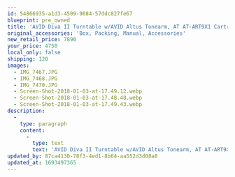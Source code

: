 ```yaml
---
id: 54866935-a1d3-4509-9084-57ddc827fe67
blueprint: pre_owned
title: 'AVID Diva II Turntable w/AVID Altus Tonearm, AT AT-ART9X1 Cartridge and AVID Pellar Phono Preamp'
original_accessories: 'Box, Packing, Manual, Accessories'
new_retail_price: 7890
your_price: 4750
local_only: false
shipping: 120
images:
  - IMG_7467.JPG
  - IMG_7468.JPG
  - IMG_7470.JPG
  - Screen-Shot-2018-01-03-at-17.49.12.webp
  - Screen-Shot-2018-01-03-at-17.48.48.webp
  - Screen-Shot-2018-01-03-at-17.49.43.webp
description:
  -
    type: paragraph
    content:
      -
        type: text
        text: 'AVID Diva II Turntable w/AVID Altus Tonearm, AT AT-ART9X1 Cartridge and AVID Pellar Phono Preamp. Units are in excellent physical and functional condition with original boxes, packing and accessories. All items combined sell for $7,890.00 as new. Great sounding combo using AVID''s brand new tonearm.'
updated_by: 87ca4130-78f3-4ed1-8b64-aa552d3d08a8
updated_at: 1693497365
---
```


